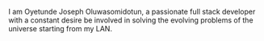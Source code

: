 I am Oyetunde Joseph Oluwasomidotun, a passionate full stack developer with a constant desire be involved in solving the evolving problems of the universe starting from my LAN.
